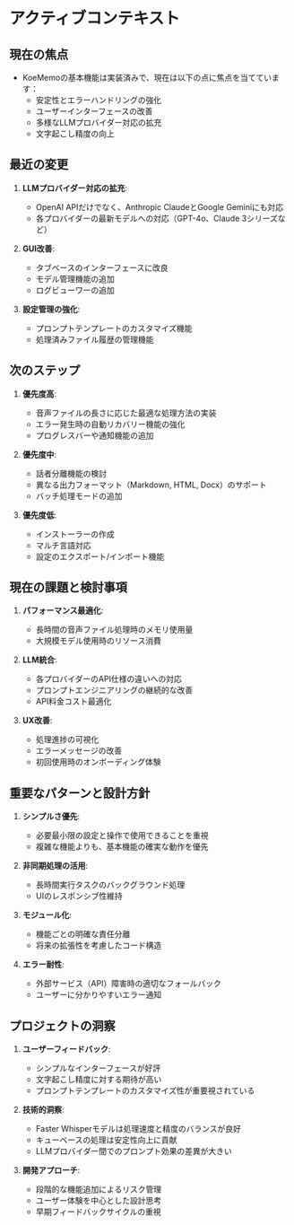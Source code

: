 # アクティブコンテキスト

## 現在の焦点

- KoeMemoの基本機能は実装済みで、現在は以下の点に焦点を当てています：
  - 安定性とエラーハンドリングの強化
  - ユーザーインターフェースの改善
  - 多様なLLMプロバイダー対応の拡充
  - 文字起こし精度の向上

## 最近の変更

1. **LLMプロバイダー対応の拡充**:
   - OpenAI APIだけでなく、Anthropic ClaudeとGoogle Geminiにも対応
   - 各プロバイダーの最新モデルへの対応（GPT-4o、Claude 3シリーズなど）

2. **GUI改善**:
   - タブベースのインターフェースに改良
   - モデル管理機能の追加
   - ログビューワーの追加

3. **設定管理の強化**:
   - プロンプトテンプレートのカスタマイズ機能
   - 処理済みファイル履歴の管理機能

## 次のステップ

1. **優先度高**:
   - 音声ファイルの長さに応じた最適な処理方法の実装
   - エラー発生時の自動リカバリー機能の強化
   - プログレスバーや通知機能の追加

2. **優先度中**:
   - 話者分離機能の検討
   - 異なる出力フォーマット（Markdown, HTML, Docx）のサポート
   - バッチ処理モードの追加

3. **優先度低**:
   - インストーラーの作成
   - マルチ言語対応
   - 設定のエクスポート/インポート機能

## 現在の課題と検討事項

1. **パフォーマンス最適化**:
   - 長時間の音声ファイル処理時のメモリ使用量
   - 大規模モデル使用時のリソース消費

2. **LLM統合**:
   - 各プロバイダーのAPI仕様の違いへの対応
   - プロンプトエンジニアリングの継続的な改善
   - API料金コスト最適化

3. **UX改善**:
   - 処理進捗の可視化
   - エラーメッセージの改善
   - 初回使用時のオンボーディング体験

## 重要なパターンと設計方針

1. **シンプルさ優先**:
   - 必要最小限の設定と操作で使用できることを重視
   - 複雑な機能よりも、基本機能の確実な動作を優先

2. **非同期処理の活用**:
   - 長時間実行タスクのバックグラウンド処理
   - UIのレスポンシブ性維持

3. **モジュール化**:
   - 機能ごとの明確な責任分離
   - 将来の拡張性を考慮したコード構造

4. **エラー耐性**:
   - 外部サービス（API）障害時の適切なフォールバック
   - ユーザーに分かりやすいエラー通知

## プロジェクトの洞察

1. **ユーザーフィードバック**:
   - シンプルなインターフェースが好評
   - 文字起こし精度に対する期待が高い
   - プロンプトテンプレートのカスタマイズ性が重要視されている

2. **技術的洞察**:
   - Faster Whisperモデルは処理速度と精度のバランスが良好
   - キューベースの処理は安定性向上に貢献
   - LLMプロバイダー間でのプロンプト効果の差異が大きい

3. **開発アプローチ**:
   - 段階的な機能追加によるリスク管理
   - ユーザー体験を中心とした設計思考
   - 早期フィードバックサイクルの重視 